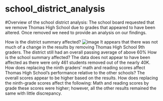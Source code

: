 # school_district_analysis
#Overview of the school district analysis:
The school board requested that we remove Thomas High School due to grades that appeared to have been altered. 
Once removed we need to provide an analysis on our findings.   

How is the district summary affected?
![image](https://user-images.githubusercontent.com/30275459/138617183-d833d579-1879-43e3-ab2f-a63cebbeaf11.png)
It appears that there was not much of a change in the results by removing Thomas High School 9th graders.   The district still had an overall passing average of above 60%
How is the school summary affected?
The data does not appear to have been affected as there were only 461 students removed out of the nearly 40K.
How does replacing the ninth graders’ math and reading scores affect Thomas High School’s performance relative to the other schools?
The overall scores appear to be higher based on the results.
How does replacing the ninth-grade scores affect the following:
Math and reading scores by grade
these scores were higher; however, all the other results remained the same with little discrepancy.   
